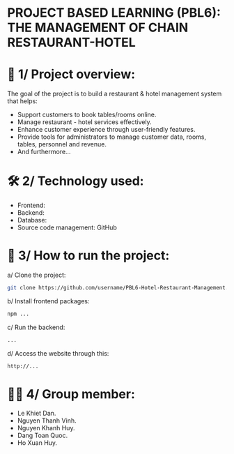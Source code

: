 # PROJECT BASED LEARNING (PBL6): THE MANAGEMENT OF CHAIN RESTAURANT-HOTEL
# 🎯 1/ Project overview:
The goal of the project is to build a restaurant & hotel management system that helps:
- Support customers to book tables/rooms online.
- Manage restaurant - hotel services effectively.
- Enhance customer experience through user-friendly features.
- Provide tools for administrators to manage customer data, rooms, tables, personnel and revenue.
- And furthermore...
# 🛠️ 2/ Technology used:
- Frontend: <Add later>
- Backend: <Add later>
- Database: <Add later>
- Source code management: GitHub
# 🚀 3/ How to run the project:
a/ Clone the project:
```bash
git clone https://github.com/username/PBL6-Hotel-Restaurant-Management.git
```
b/ Install frontend packages:
```bash
npm ...
```
c/ Run the backend:
```bash
...
```
d/ Access the website through this:
```bash
http://...
```
# 👨‍💻 4/ Group member:
- Le Khiet Dan.
- Nguyen Thanh Vinh.
- Nguyen Khanh Huy.
- Dang Toan Quoc.
- Ho Xuan Huy.
